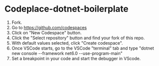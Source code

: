 # Codeplace-dotnet-boilerplate

1. Fork.
2. Go to https://github.com/codespaces
3. Click on "New Codespace" button.
4. Click the "Select repository" button and find your fork of this repo.
5. With default values selected, click "Create codespace".
6. Once VSCode starts, go to the VSCode "terminal" tab and type "dotnet new console --framework net6.0 --use-program-main"
7. Set a breakpoint in your code and start the debugger in VScode.
